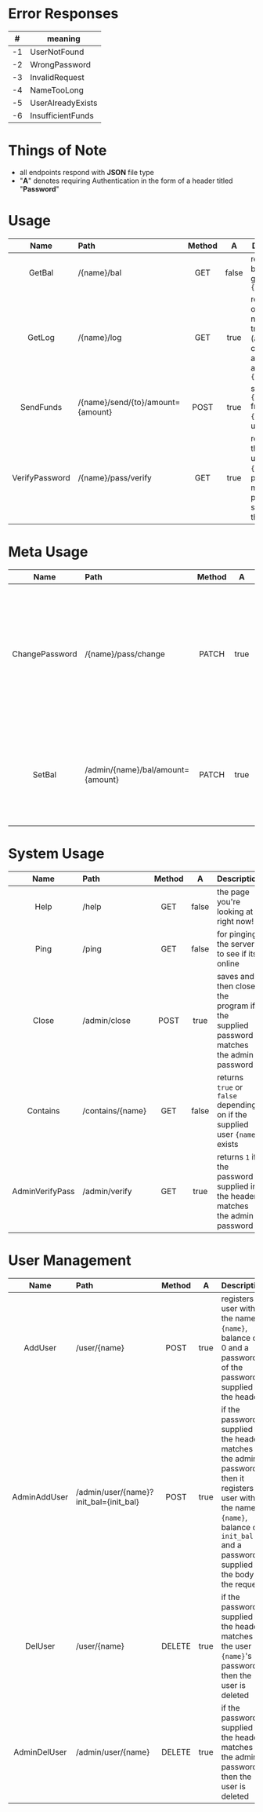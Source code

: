 # Error Responses

| #   | meaning           |
| --- | ----------------- |
| -1  | UserNotFound      |
| -2  | WrongPassword     |
| -3  | InvalidRequest    |
| -4  | NameTooLong       |
| -5  | UserAlreadyExists |
| -6  | InsufficientFunds |

# Things of Note
* all endpoints respond with **JSON** file type
* "**A**" denotes requiring Authentication in the form of a header titled "**Password**"

# Usage
|      Name      | Path                              | Method |   A   | Description                                                                                        |
| :------------: | :-------------------------------- | :----: | :---: | -------------------------------------------------------------------------------------------------- |
|     GetBal     | /{name}/bal                       |  GET   | false | returns the balance of a given user `{name}`                                                       |
|     GetLog     | /{name}/log                       |  GET   | true  | returns a list of last `n` number of transactions (a configurable amount) of a given user `{name}` |
|   SendFunds    | /{name}/send/{to}/amount={amount} |  POST  | true  | sends `{amount}` from user `{name}` to user `{to}`                                                 |
| VerifyPassword | /{name}/pass/verify               |  GET   | true  | returns `1` if the supplied user `{name}`'s password matches the password supplied in the header   |

# Meta Usage
|      Name      | Path                              | Method |   A   | Description                                                                                                                              |
| :------------: | :-------------------------------- | :----: | :---: | ---------------------------------------------------------------------------------------------------------------------------------------- |
| ChangePassword | /{name}/pass/change               | PATCH  | true  | if the password supplied in the header matches the user `{name}`'s password, the user's password is changed to the one given in the body |
|     SetBal     | /admin/{name}/bal/amount={amount} | PATCH  | true  | sets the balance of a give user `{name}` if the supplied password matches the admin password                                             |

# System Usage
|      Name       | Path             | Method |   A   | Description                                                                           |
| :-------------: | :--------------- | :----: | :---: | ------------------------------------------------------------------------------------- |
|      Help       | /help            |  GET   | false | the page you're looking at right now!                                                 |
|      Ping       | /ping            |  GET   | false | for pinging the server to see if its online                                           |
|      Close      | /admin/close     |  POST  | true  | saves and then closes the program if the supplied password matches the admin password |
|    Contains     | /contains/{name} |  GET   | false | returns `true` or `false` depending on if the supplied user `{name}` exists           |
| AdminVerifyPass | /admin/verify    |  GET   | true  | returns `1` if the password supplied in the header matches the admin password         |

# User Management
|     Name     | Path                                   | Method |   A   | Description                                                                                                                                                                                  |
| :----------: | :------------------------------------- | :----: | :---: | -------------------------------------------------------------------------------------------------------------------------------------------------------------------------------------------- |
|   AddUser    | /user/{name}                           |  POST  | true  | registers a user with the name `{name}`, balance of 0 and a password of the password supplied in the header                                                                                  |
| AdminAddUser | /admin/user/{name}?init_bal={init_bal} |  POST  | true  | if the password supplied in the header matches the admin password, then it registers a user with the name `{name}`, balance of `init_bal` and a password supplied by the body of the request |
|   DelUser    | /user/{name}                           | DELETE | true  | if the password supplied in the header matches the user `{name}`'s password, then the user is deleted                                                                                        |
| AdminDelUser | /admin/user/{name}                     | DELETE | true  | if the password supplied in the header matches the admin password, then the user is deleted                                                                                                  |
